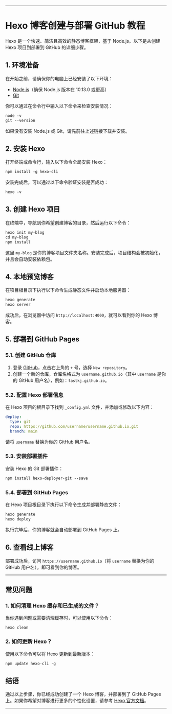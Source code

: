
---

# Hexo 博客创建与部署 GitHub 教程

Hexo 是一个快速、简洁且高效的静态博客框架，基于 Node.js。以下是从创建 Hexo 项目到部署到 GitHub 的详细步骤。

## 1. 环境准备

在开始之前，请确保你的电脑上已经安装了以下环境：

- [Node.js](https://nodejs.org/)（确保 Node.js 版本在 10.13.0 或更高）
- [Git](https://git-scm.com/)

你可以通过在命令行中输入以下命令来检查安装情况：

```md
node -v
git --version
```

如果没有安装 Node.js 或 Git，请先前往上述链接下载并安装。

## 2. 安装 Hexo

打开终端或命令行，输入以下命令全局安装 Hexo：

```md
npm install -g hexo-cli
```

安装完成后，可以通过以下命令验证安装是否成功：

```md
hexo -v
```

## 3. 创建 Hexo 项目

在终端中，导航到你希望创建博客的目录，然后运行以下命令：

```md
hexo init my-blog
cd my-blog
npm install
```

这里 `my-blog` 是你的博客项目文件夹名称。安装完成后，项目结构会被初始化，并且会自动安装依赖包。

## 4. 本地预览博客

在项目根目录下执行以下命令生成静态文件并启动本地服务器：

```md
hexo generate
hexo server
```

成功后，在浏览器中访问 `http://localhost:4000`，就可以看到你的 Hexo 博客。

## 5. 部署到 GitHub Pages

### 5.1. 创建 GitHub 仓库

1. 登录 [GitHub](https://github.com/)，点击右上角的 `+` 号，选择 `New repository`。
2. 创建一个新的仓库，仓库名格式为 `username.github.io`（其中 `username` 是你的 GitHub 用户名），例如：`fastkj.github.io`。

### 5.2. 配置 Hexo 部署信息

在 Hexo 项目的根目录下找到 `_config.yml` 文件，并添加或修改以下内容：

```yaml
deploy:
  type: git
  repo: https://github.com/username/username.github.io.git
  branch: main
```

请将 `username` 替换为你的 GitHub 用户名。

### 5.3. 安装部署插件

安装 Hexo 的 Git 部署插件：

```md
npm install hexo-deployer-git --save
```

### 5.4. 部署到 GitHub Pages

在 Hexo 项目根目录下执行以下命令生成并部署静态文件：

```md
hexo generate
hexo deploy
```

执行完毕后，你的博客就会自动部署到 GitHub Pages 上。

## 6. 查看线上博客

部署成功后，访问 `https://username.github.io`（将 `username` 替换为你的 GitHub 用户名），即可看到你的博客。

---

## 常见问题

### 1. 如何清理 Hexo 缓存和已生成的文件？

当你遇到问题或需要清理缓存时，可以使用以下命令：

```
hexo clean
```

### 2. 如何更新 Hexo？

使用以下命令可以将 Hexo 更新到最新版本：

```md
npm update hexo-cli -g
```

## 结语

通过以上步骤，你已经成功创建了一个 Hexo 博客，并部署到了 GitHub Pages 上。如果你希望对博客进行更多的个性化设置，请参考 [Hexo 官方文档](https://hexo.io/docs/)。

---